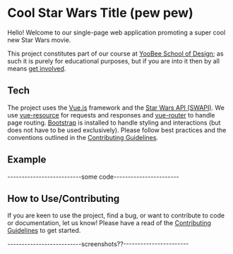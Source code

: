 # Cool Star Wars Title (pew pew)

Hello! Welcome to our single-page web application promoting a super cool new Star Wars movie. 

This project constitutes part of our course at [YooBee School of Design](https://www.yoobee.ac.nz/); as such it is purely for educational purposes, but if you are into it then by all means [get involved](https://github.com/jkilmartin/StarwarsVueStyleGuide/blob/dev/CONTRIBUTING.md).

## Tech
The project uses the [Vue.js](https://vuejs.org/v2/guide/) framework and the [Star Wars API (SWAPI)](https://swapi.co/). 
We use [vue-resource](https://www.npmjs.com/package/vue-resource) for requests and responses and [vue-router](https://www.npmjs.com/package/vue-router) to handle page routing.
[Bootstrap](https://getbootstrap.com/) is installed to handle styling and interactions (but does not have to be used exclusively).
Please follow best practices and the conventions outlined in the [Contributing Guidelines](https://github.com/jkilmartin/StarwarsVueStyleGuide/blob/dev/CONTRIBUTING.md).

## Example
--------------------------some code-----------------------

## How to Use/Contributing
If you are keen to use the project, find a bug, or want to contribute to code or documentation, let us know!
Please have a read of the [Contributing Guidelines](https://github.com/jkilmartin/StarwarsVueStyleGuide/blob/dev/CONTRIBUTING.md) to get started.


--------------------------screenshots??-----------------------